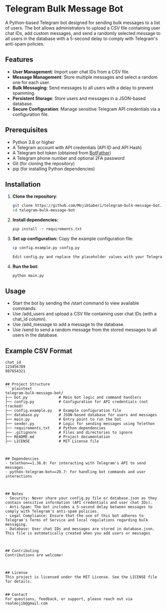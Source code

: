 # Telegram Bulk Message Bot

A Python-based Telegram bot designed for sending bulk messages to a list of users. The bot allows administrators to upload a CSV file containing user chat IDs, add custom messages, and send a randomly selected message to all users in the database with a 5-second delay to comply with Telegram's anti-spam policies.

## Features
- **User Management**: Import user chat IDs from a CSV file.
- **Message Management**: Store multiple messages and select a random one for each user.
- **Bulk Messaging**: Send messages to all users with a delay to prevent spamming.
- **Persistent Storage**: Store users and messages in a JSON-based database.
- **Secure Configuration**: Manage sensitive Telegram API credentials via a configuration file.

## Prerequisites
- Python 3.8 or higher
- A Telegram account with API credentials (API ID and API Hash)
- A Telegram bot token (obtained from [BotFather](https://t.me/BotFather))
- A Telegram phone number and optional 2FA password
- Git (for cloning the repository)
- pip (for installing Python dependencies)

## Installation

1. **Clone the repository**:
   ```bash
   git clone https://github.com/MojibSaberi/telegram-bulk-message-bot.git
   cd telegram-bulk-message-bot
   
2. **Install dependencies:**
   ```bash
   pip install -r requirements.txt

3. **Set up configuration:**
    Copy the example configuration file:
   ```bash
   cp config.example.py config.py

   Edit config.py and replace the placeholder values with your Telegram API ID, API Hash, phone number, bot token, and optional 2FA password


4. **Run the bot:**
   ```bash
   python main.py

## Usage
- Start the bot by sending the /start command to view available commands.
- Use /add_users and upload a CSV file containing user chat IDs (with a chat_id column).
- Use /add_message to add a message to the database.
- Use /send to send a random message from the stored messages to all users in the database.

## Example CSV Format
   ```csv
   chat_id
   123456789
   987654321


## Project Structure
   ```plaintext
   telegram-bulk-message-bot/
   ├── bot.py              # Main bot logic and command handlers
   ├── config.py           # Configuration for API credentials (not tracked)
   ├── config.example.py   # Example configuration file
   ├── database.py         # JSON-based database for users and messages
   ├── main.py             # Entry point to run the bot
   ├── sender.py           # Logic for sending messages using Telethon
   ├── requirements.txt    # Python dependencies
   ├── .gitignore          # Files and directories to ignore
   ├── README.md           # Project documentation
   ├── LICENSE             # MIT License file



## Dependencies
- telethon==1.36.0: For interacting with Telegram's API to send messages.
- python-telegram-bot==20.7: For handling bot commands and user interactions



## Notes
- Security: Never share your config.py file or database.json as they contain sensitive information (API credentials and user chat IDs).
- Anti-Spam: The bot includes a 5-second delay between messages to comply with Telegram's anti-spam policies.
- Legal Compliance: Ensure that the use of this bot adheres to Telegram's Terms of Service and local regulations regarding bulk messaging.
- Database: User chat IDs and messages are stored in database.json. This file is automatically created when you add users or messages



## Contributing
Contributions are welcome! 



## License
This project is licensed under the MIT License. See the LICENSE file for details.


## Contact
For questions, feedback, or support, please reach out via realmojib@gmail.com

